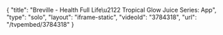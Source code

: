 {
    "title": "Breville - Health Full Life\u2122 Tropical Glow Juice Series: App",
    "type": "solo",
    "layout": "iframe-static",
    "videoId": "3784318",
    "url": "\/tvpembed\/3784318"
}